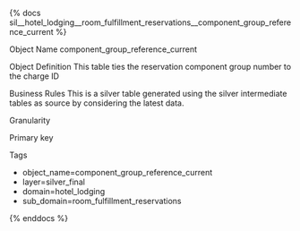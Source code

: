 {% docs sil__hotel_lodging__room_fulfillment_reservations__component_group_reference_current %}

Object Name
component_group_reference_current

Object Definition
This table ties the reservation component group number to the charge ID

Business Rules
This is a silver table generated using the silver intermediate tables as source by considering the latest data.

Granularity

Primary key

Tags
- object_name=component_group_reference_current
- layer=silver_final
- domain=hotel_lodging
- sub_domain=room_fulfillment_reservations

{% enddocs %}